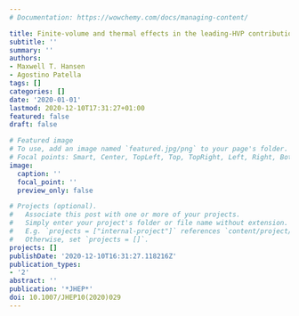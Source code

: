 ```yaml
---
# Documentation: https://wowchemy.com/docs/managing-content/

title: Finite-volume and thermal effects in the leading-HVP contribution to muonic $(g − 2)$
subtitle: ''
summary: ''
authors:
- Maxwell T. Hansen
- Agostino Patella
tags: []
categories: []
date: '2020-01-01'
lastmod: 2020-12-10T17:31:27+01:00
featured: false
draft: false

# Featured image
# To use, add an image named `featured.jpg/png` to your page's folder.
# Focal points: Smart, Center, TopLeft, Top, TopRight, Left, Right, BottomLeft, Bottom, BottomRight.
image:
  caption: ''
  focal_point: ''
  preview_only: false

# Projects (optional).
#   Associate this post with one or more of your projects.
#   Simply enter your project's folder or file name without extension.
#   E.g. `projects = ["internal-project"]` references `content/project/deep-learning/index.md`.
#   Otherwise, set `projects = []`.
projects: []
publishDate: '2020-12-10T16:31:27.118216Z'
publication_types:
- '2'
abstract: ''
publication: '*JHEP*'
doi: 10.1007/JHEP10(2020)029
---
```

